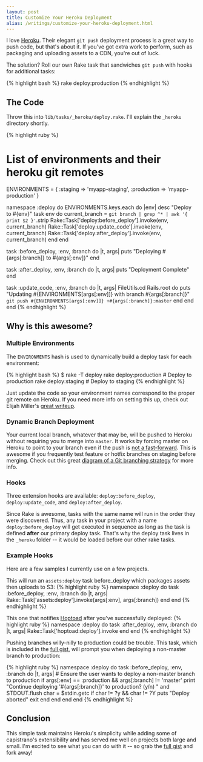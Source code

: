 ```yaml
---
layout: post
title: Customize Your Heroku Deployment
alias: /writings/customize-your-heroku-deployment.html
---
```


I love [Heroku](http://heroku.com). Their elegant `git push` deployment process is a great way to push code, but that's about it. If you've got extra work to perform, such as packaging and uploading assets to a CDN, you're out of luck.

The solution? Roll our own Rake task that sandwiches `git push` with hooks for additional tasks:

{% highlight bash %}
rake deploy:production
{% endhighlight %}

## The Code

Throw this into `lib/tasks/_heroku/deploy.rake`. I'll explain the `_heroku` directory shortly.

{% highlight ruby %}
# List of environments and their heroku git remotes
ENVIRONMENTS = {
  :staging => 'myapp-staging',
  :production => 'myapp-production'
}

namespace :deploy do
  ENVIRONMENTS.keys.each do |env|
    desc "Deploy to #{env}"
    task env do
      current_branch = `git branch | grep ^* | awk '{ print $2 }'`.strip
      Rake::Task['deploy:before_deploy'].invoke(env, current_branch)
      Rake::Task['deploy:update_code'].invoke(env, current_branch)
      Rake::Task['deploy:after_deploy'].invoke(env, current_branch)
    end
  end

  task :before_deploy, :env, :branch do |t, args|
    puts "Deploying #{args[:branch]} to #{args[:env]}"
  end

  task :after_deploy, :env, :branch do |t, args|
    puts "Deployment Complete"
  end

  task :update_code, :env, :branch do |t, args|
    FileUtils.cd Rails.root do
      puts "Updating #{ENVIRONMENTS[args[:env]]} with branch #{args[:branch]}"
      `git push #{ENVIRONMENTS[args[:env]]} +#{args[:branch]}:master`
    end
  end
end
{% endhighlight %}

## Why is this awesome?

### Multiple Environments

The `ENVIRONMENTS` hash is used to dynamically build a deploy task for each environment:

{% highlight bash %}
$ rake -T deploy
rake deploy:production  # Deploy to production
rake deploy:staging     # Deploy to staging
{% endhighlight %}

Just update the code so your environment names correspond to the proper git remote on Heroku. If you need more info on setting this up, check out Elijah Miller's [great writeup](http://jqr.github.com/2009/04/25/deploying-multiple-environments-on-heroku).

### Dynamic Branch Deployment

Your current local branch, whatever that may be, will be pushed to Heroku without requiring you to merge into `master`. It works by forcing master on Heroku to point to your branch even if the push is [not a fast-forward](http://rip747.wordpress.com/2009/04/20/git-push-rejected-non-fast-forward/). This is awesome if you frequently test feature or hotfix branches on staging before merging. Check out this great [diagram of a Git branching strategy](http://nvie.com/git-model) for more info.

### Hooks

Three extension hooks are available: `deploy:before_deploy`, `deploy:update_code`, and `deploy:after_deploy`.

Since Rake is awesome, tasks with the same name will run in the order they were discovered. Thus, any task in your project with a name `deploy:before_deploy` will get executed in sequence as long as the task is defined **after** our primary deploy task. That's why the deploy task lives in the `_heroku` folder -- it would be loaded before our other rake tasks.

### Example Hooks

Here are a few samples I currently use on a few projects.

This will run an `assets:deploy` task before_deploy which packages assets then uploads to S3:
{% highlight ruby %}
namespace :deploy do
  task :before_deploy, :env, :branch do |t, args|
    Rake::Task['assets:deploy'].invoke(args[:env], args[:branch])
  end
end
{% endhighlight %}

This one that notifies [Hoptoad](http://hoptoadapp.com) after you've successfully deployed:
{% highlight ruby %}
namespace :deploy do
  task :after_deploy, :env, :branch do |t, args|
    Rake::Task['hoptoad:deploy'].invoke
  end
end
{% endhighlight %}

Pushing branches willy-nilly to production could be trouble. This task, which is included in the [full gist](http://gist.github.com/463024), will prompt you when deploying a non-master branch to production:

{% highlight ruby %}
namespace :deploy do
  task :before_deploy, :env, :branch do |t, args|
    # Ensure the user wants to deploy a non-master branch to production
    if args[:env] == :production && args[:branch] != 'master'
      print "Continue deploying '#{args[:branch]}' to production? (y/n) " and STDOUT.flush
      char = $stdin.getc
      if char != ?y && char != ?Y
        puts "Deploy aborted"
        exit
      end
    end
  end
end
{% endhighlight %}

## Conclusion

This simple task maintains Heroku's simplicity while adding some of capistrano's extensibility and has served me well on projects both large and small. I'm excited to see what you can do with it -- so grab the [full gist](http://gist.github.com/463024) and fork away!
